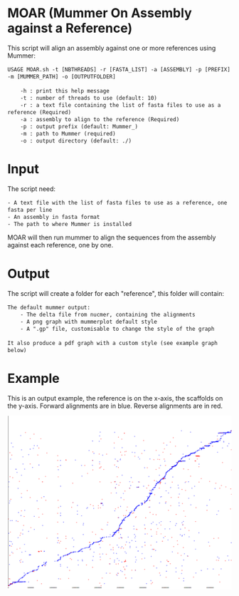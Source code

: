 # MOAR (Mummer On Assembly against a Reference)

This script will align an assembly against one or more references using Mummer:

```
USAGE MOAR.sh -t [NBTHREADS] -r [FASTA_LIST] -a [ASSEMBLY] -p [PREFIX] -m [MUMMER_PATH] -o [OUTPUTFOLDER]

	-h : print this help message
	-t : number of threads to use (default: 10)
	-r : a text file containing the list of fasta files to use as a reference (Required)
	-a : assembly to align to the reference (Required)
	-p : output prefix (default: Mummer_)
	-m : path to Mummer (required)
	-o : output directory (default: ./)
```

# Input

The script need:
```
- A text file with the list of fasta files to use as a reference, one fasta per line
- An assembly in fasta format
- The path to where Mummer is installed
```

MOAR will then run mummer to align the sequences from the assembly against each reference, one by one.


# Output

The script will create a folder for each "reference", this folder will contain:
```
The default mummer output:
	- The delta file from nucmer, containing the alignments
	- A png graph with mummerplot default style
	- A ".gp" file, customisable to change the style of the graph

It also produce a pdf graph with a custom style (see example graph below)
```

# Example 
This is an output example, the reference is on the x-axis, the scaffolds on the y-axis.
Forward alignments are in blue.
Reverse alignments are in red.

![alt text](https://raw.githubusercontent.com/MCorentin/MOAR/master/example.png)
